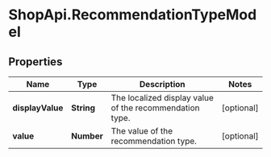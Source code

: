 # ShopApi.RecommendationTypeModel

## Properties
Name | Type | Description | Notes
------------ | ------------- | ------------- | -------------
**displayValue** | **String** | The localized display value of the recommendation type. | [optional] 
**value** | **Number** | The value of the recommendation type. | [optional] 


